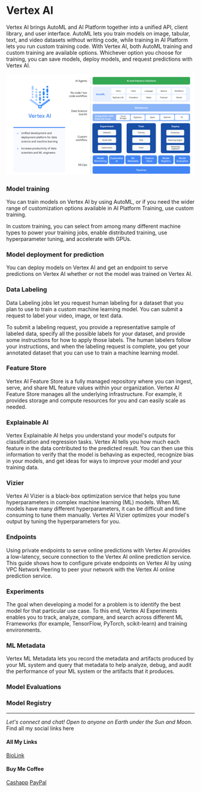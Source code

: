 
# Vertex AI

Vertex AI brings AutoML and AI Platform together into a unified API, client library, and user interface. AutoML lets you train models on image, tabular, text, and video datasets without writing code, while training in AI Platform lets you run custom training code. With Vertex AI, both AutoML training and custom training are available options. Whichever option you choose for training, you can save models, deploy models, and request predictions with Vertex AI.

![vertex ai overview](assets/vertex_ai_overview.png "vertex_ai_overview")


### Model training
You can train models on Vertex AI by using AutoML, or if you need the wider range of customization options available in AI Platform Training, use custom training.

In custom training, you can select from among many different machine types to power your training jobs, enable distributed training, use hyperparameter tuning, and accelerate with GPUs.

### Model deployment for prediction
You can deploy models on Vertex AI and get an endpoint to serve predictions on Vertex AI whether or not the model was trained on Vertex AI.

### Data Labeling
Data Labeling jobs let you request human labeling for a dataset that you plan to use to train a custom machine learning model. You can submit a request to label your video, image, or text data.

To submit a labeling request, you provide a representative sample of labeled data, specify all the possible labels for your dataset, and provide some instructions for how to apply those labels. The human labelers follow your instructions, and when the labeling request is complete, you get your annotated dataset that you can use to train a machine learning model.

### Feature Store
Vertex AI Feature Store is a fully managed repository where you can ingest, serve, and share ML feature values within your organization. Vertex AI Feature Store manages all the underlying infrastructure. For example, it provides storage and compute resources for you and can easily scale as needed.

### Explainable AI 
Vertex Explainable AI helps you understand your model's outputs for classification and regression tasks. Vertex AI tells you how much each feature in the data contributed to the predicted result. You can then use this information to verify that the model is behaving as expected, recognize bias in your models, and get ideas for ways to improve your model and your training data.

### Vizier 
Vertex AI Vizier is a black-box optimization service that helps you tune hyperparameters in complex machine learning (ML) models. When ML models have many different hyperparameters, it can be difficult and time consuming to tune them manually. Vertex AI Vizier optimizes your model's output by tuning the hyperparameters for you.

### Endpoints 
Using private endpoints to serve online predictions with Vertex AI provides a low-latency, secure connection to the Vertex AI online prediction service. This guide shows how to configure private endpoints on Vertex AI by using VPC Network Peering to peer your network with the Vertex AI online prediction service.

### Experiments 
The goal when developing a model for a problem is to identify the best model for that particular use case. To this end, Vertex AI Experiments enables you to track, analyze, compare, and search across different ML Frameworks (for example, TensorFlow, PyTorch, scikit-learn) and training environments.

### ML Metadata 
Vertex ML Metadata lets you record the metadata and artifacts produced by your ML system and query that metadata to help analyze, debug, and audit the performance of your ML system or the artifacts that it produces.

### Model Evaluations


### Model Registry


--------------------------------------------------------------------------------

_Let's connect and chat! Open to anyone on Earth under the Sun and Moon._
Find all my social links here

#### All My Links
[BioLink](https://bio.link/paulkamau)


#### Buy Me Coffee
[Cashapp](https://bio.link/paulkamau)
[PayPal](https://paypal.me/paulkamau)